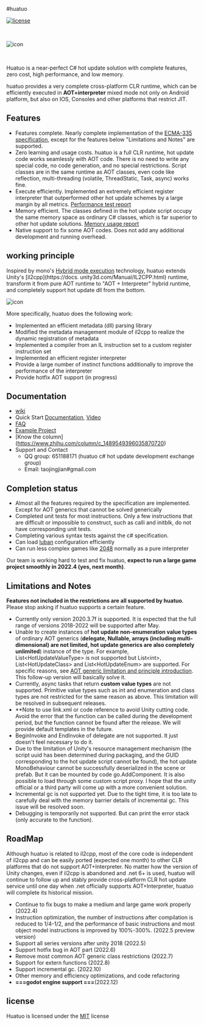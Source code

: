 #huatuo

[![license](http://img.shields.io/badge/license-MIT-blue.svg)](https://opensource.org/licenses/MIT)

<br/>

![icon](docs/images/logo.png)

<br/>

Huatuo is a near-perfect C# hot update solution with complete features, zero cost, high performance, and low memory.

huatuo provides a very complete cross-platform CLR runtime, which can be efficiently executed in **AOT+interpreter** mixed mode not only on Android platform, but also on IOS, Consoles and other platforms that restrict JIT.

## Features

- Features complete. Nearly complete implementation of the [ECMA-335 specification](https://www.ecma-international.org/publications-and-standards/standards/ecma-335/), except for the features below "Limitations and Notes" are supported.
- Zero learning and usage costs. huatuo is a full CLR runtime, hot update code works seamlessly with AOT code. There is no need to write any special code, no code generation, and no special restrictions. Script classes are in the same runtime as AOT classes, even code like reflection, multi-threading (volatile, ThreadStatic, Task, async) works fine.
- Execute efficiently. Implemented an extremely efficient register interpreter that outperformed other hot update schemes by a large margin by all metrics. [Performance test report](docs/benchmark.md)
- Memory efficient. The classes defined in the hot update script occupy the same memory space as ordinary C# classes, which is far superior to other hot update solutions. [Memory usage report](docs/memory.md)
- Native support to fix some AOT codes. Does not add any additional development and running overhead.

## working principle

Inspired by mono's [Hybrid mode execution](https://developpaper.com/new-net-interpreter-mono-has-arrived/) technology, huatuo extends Unity's [il2cpp](https://docs. unity3d.com/Manual/IL2CPP.html) runtime, transform it from pure AOT runtime to "AOT + Interpreter" hybrid runtime, and completely support hot update dll from the bottom.

![icon](docs/images/architecture.png)

More specifically, huatuo does the following work:

- Implemented an efficient metadata (dll) parsing library
- Modified the metadata management module of il2cpp to realize the dynamic registration of metadata
- Implemented a compiler from an IL instruction set to a custom register instruction set
- Implemented an efficient register interpreter
- Provide a large number of instinct functions additionally to improve the performance of the interpreter
- Provide hotfix AOT support (in progress)

## Documentation

- [wiki](docs/home.md)
- Quick Start [Documentation](docs/start_up.md), [Video](docs/start_up.md)
- [FAQ](docs/FAQ.md)
- [Example Project](https://github.com/focus-creative-games/huatuo_demo)
- [Know the column] (https://www.zhihu.com/column/c_1489549396035870720)
- Support and Contact
  - QQ group: 651188171 (huatuo c# hot update development exchange group)
  - Email: taojingjian#gmail.com

## Completion status

- Almost all the features required by the specification are implemented. Except for AOT generics that cannot be solved generically
- Completed unit tests for most instructions. Only a few instructions that are difficult or impossible to construct, such as calli and initblk, do not have corresponding unit tests.
- Completing various syntax tests against the c# specification.
- Can load [luban](https://github.com/focus-creative-games/luban) configuration efficiently
- Can run less complex games like [2048](https://github.com/dgkanatsios/2048) normally as a pure interpreter

Our team is working hard to test and fix huatuo, **expect to run a large game project smoothly in 2022.4 (yes, next month)**.

## Limitations and Notes

**Features not included in the restrictions are all supported by huatuo**. Please stop asking if huatuo supports a certain feature.

- Currently only version 2020.3.7f is supported. It is expected that the full range of versions 2018-2022 will be supported after May.
- Unable to create instances of **hot update non-enumeration value types** of ordinary AOT generics (**delegate, Nullable, arrays (including multi-dimensional) are not limited, hot update generics are also completely unlimited**) instance of the type. For example, List&lt;HotUpdateValueType&gt; is not supported but List&lt;int&gt;, List&lt;HotUpdateClass&gt; and List&lt;HotUpdateEnum&gt; are supported. For specific reasons, see [AOT generic limitation and principle introduction](docs/generic_limit.md). This follow-up version will basically solve it.
- Currently, async tasks that return **custom value types** are not supported. Primitive value types such as int and enumeration and class types are not restricted for the same reason as above. This limitation will be resolved in subsequent releases.
- **Note to use link.xml or code reference to avoid Unity cutting code. Avoid the error that the function can be called during the development period, but the function cannot be found after the release. We will provide default templates in the future.
- BeginInvoke and EndInvoke of delegate are not supported. It just doesn't feel necessary to do it.
- Due to the limitation of Unity's resource management mechanism (the script uuid has been determined during packaging, and the GUID corresponding to the hot update script cannot be found), the hot update MonoBehaviour cannot be successfully deserialized in the scene or prefab. But it can be mounted by code go.AddComponent. It is also possible to load through some custom script proxy. I hope that the unity official or a third party will come up with a more convenient solution.
- Incremental gc is not supported yet. Due to the tight time, it is too late to carefully deal with the memory barrier details of incremental gc. This issue will be resolved soon.
- Debugging is temporarily not supported. But can print the error stack (only accurate to the function).

## RoadMap

Although huatuo is related to il2cpp, most of the core code is independent of il2cpp and can be easily ported (expected one month) to other CLR platforms that do not support AOT+Interpreter. No matter how the version of Unity changes, even if il2cpp is abandoned and .net 6+ is used, huatuo will continue to follow up and stably provide cross-platform CLR hot update service until one day when .net officially supports AOT+Interpreter, huatuo will complete its historical mission.

- Continue to fix bugs to make a medium and large game work properly (2022.4)
- Instruction optimization, the number of instructions after compilation is reduced to 1/4-1/2, and the performance of basic instructions and most object model instructions is improved by 100%-300%. (2022.5 preview version)
- Support all series versions after unity 2018 (2022.5)
- Support hotfix bug in AOT part (2022.6)
- Remove most common AOT generic class restrictions (2022.7)
- Support for extern functions (2022.8)
- Support incremental gc. (2022.10)
- Other memory and efficiency optimizations, and code refactoring
- **===godot engine support ===**(2022.12)

## license

Huatuo is licensed under the [MIT](https://github.com/focus-creative-games/luban/blob/main/LICENSE.TXT) license